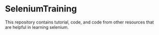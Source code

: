 # SeleniumTraining
This repository contains tutorial, code, and code from other resources that are helpful in learning selenium.
